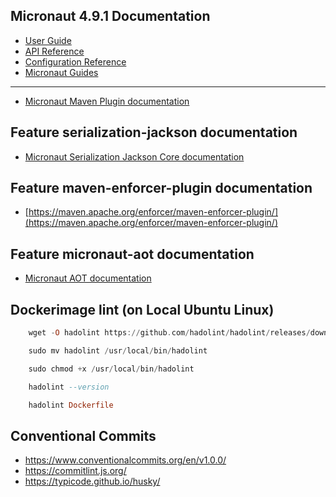 ## Micronaut 4.9.1 Documentation

- [User Guide](https://docs.micronaut.io/4.9.1/guide/index.html)
- [API Reference](https://docs.micronaut.io/4.9.1/api/index.html)
- [Configuration Reference](https://docs.micronaut.io/4.9.1/guide/configurationreference.html)
- [Micronaut Guides](https://guides.micronaut.io/index.html)

---

- [Micronaut Maven Plugin documentation](https://micronaut-projects.github.io/micronaut-maven-plugin/latest/)

## Feature serialization-jackson documentation

- [Micronaut Serialization Jackson Core documentation](https://micronaut-projects.github.io/micronaut-serialization/latest/guide/)

## Feature maven-enforcer-plugin documentation

- [https://maven.apache.org/enforcer/maven-enforcer-plugin/](https://maven.apache.org/enforcer/maven-enforcer-plugin/)

## Feature micronaut-aot documentation

- [Micronaut AOT documentation](https://micronaut-projects.github.io/micronaut-aot/latest/guide/)

## Dockerimage lint (on Local Ubuntu Linux)

```haskell
    wget -O hadolint https://github.com/hadolint/hadolint/releases/download/v2.12.0/hadolint-Linux-x86_64

    sudo mv hadolint /usr/local/bin/hadolint

    sudo chmod +x /usr/local/bin/hadolint

    hadolint --version

    hadolint Dockerfile

```

## Conventional Commits

- https://www.conventionalcommits.org/en/v1.0.0/
- https://commitlint.js.org/
- https://typicode.github.io/husky/

